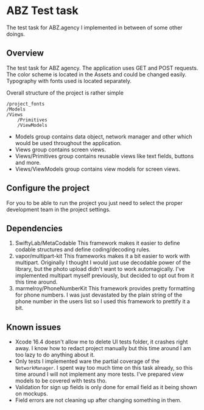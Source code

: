 # ABZ Test task

The test task for ABZ.agency I implemented in between of some other doings.

## Overview

The test task for ABZ agency. The application uses GET and POST requests.
The color scheme is located in the Assets and could be changed easily.
Typography with fonts used is located separately.

Overall structure of the project is rather simple

```
/project_fonts
/Models
/Views
    /Primitives
    /ViewModels
```

- Models group contains data object, network manager and other which would be used throughout the application.
- Views group contains screen views.
- Views/Primitives group contains reusable views like text fields, buttons and more.
- Views/ViewModels group contains view models for screen views.

## Configure the project

For you to be able to run the project you just need to select the proper development team in the project settings.

## Dependencies

1. SwiftyLab/MetaCodable
    This framework makes it easier to define codable structures and define coding/decoding rules.
2. vapor/multipart-kit
    This frameworks makes it a bit easier to work with multipart. Originally I thought I would just use decodable power of the library, but the photo upload didn't want to work automagically.
    I've implemented multipart myself previously, but decided to opt out from it this time around. 
3. marmelroy/PhoneNumberKit
    This framework provides pretty formatting for phone numbers. I was just devastated by the plain string of the phone number in the users list so I used this framework to prettify it a bit.

## Known issues

- Xcode 16.4 doesn't allow me to delete UI tests folder, it crashes right away. I know how to redact project manually but this time around I am too lazy to do anything about it.
- Only tests I implemented ware the partial coverage of the `NetworkManager`. I spent way too much time on this task already, so this time around I will not implement any more tests. I've prepared view models to be covered with tests tho.
- Validation for sign up fields is only done for email field as it being shown on mockups.
- Field errors are not cleaning up after changing something in them.
